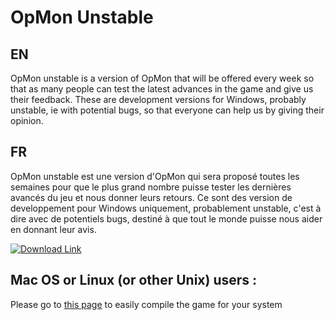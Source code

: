 # OpMon Unstable

## EN
OpMon unstable is a version of OpMon that will be offered every week so that as many people can test the latest advances in the game and give us their feedback.
These are development versions for Windows, probably unstable, ie with potential bugs, so that everyone can help us by giving their opinion.
<br/>
## FR
OpMon unstable est une version d'OpMon qui sera proposé toutes les semaines pour que le plus grand nombre puisse tester les dernières avancés du jeu et nous donner leurs retours.
Ce sont des version de developpement pour Windows uniquement, probablement unstable, c'est à dire avec de potentiels bugs, destiné à que tout le monde puisse nous aider en donnant leur avis.

<a href="https://github.com/cyrioncentori/Site-OpMon/raw/master/opmon-unstable/opmon-unstable.zip"><img src="http://iecb.com.br/radio/files/download-button.png" alt="Download Link"></a><br/>
## Mac OS or Linux (or other Unix) users :
Please go to [this page](https://github.com/cyrioncentori/OpMon/wiki/Compilation) to easily compile the game for your system
